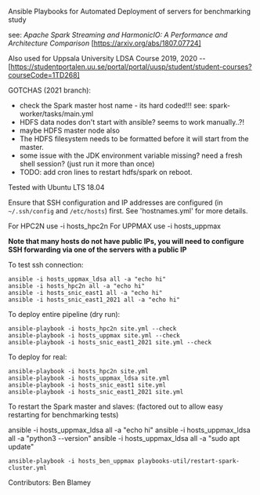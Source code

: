 Ansible Playbooks for Automated Deployment of servers for benchmarking study

see: 
_Apache Spark Streaming and HarmonicIO: A Performance and Architecture Comparison_ [https://arxiv.org/abs/1807.07724]

Also used for Uppsala University LDSA Course 2019, 2020 --  [https://studentportalen.uu.se/portal/portal/uusp/student/student-courses?courseCode=1TD268]


GOTCHAS (2021 branch): 
- check the Spark master host name - its hard coded!!!
    see: spark-worker/tasks/main.yml
- HDFS data nodes don't start with ansible? seems to work manually..?!
- maybe HDFS master node also
- The HDFS filesystem needs to be formatted before it will start from the master.
- some issue with the JDK environment variable missing? need a fresh shell session? (just run it more than once)
- TODO: add cron lines to restart hdfs/spark on reboot.

Tested with Ubuntu LTS 18.04

Ensure that SSH configuration and IP addresses are configured (in `~/.ssh/config` and `/etc/hosts`) first. See 'hostnames.yml' for more details.

For HPC2N use -i hosts_hpc2n
For UPPMAX use -i hosts_uppmax

**Note that many hosts do not have public IPs, you will need to configure SSH forwarding via one of the servers with a public IP**

To test ssh connection:
```
ansible -i hosts_uppmax_ldsa all -a "echo hi"
ansible -i hosts_hpc2n all -a "echo hi"
ansible -i hosts_snic_east1 all -a "echo hi"
ansible -i hosts_snic_east1_2021 all -a "echo hi"
```

To deploy entire pipeline (dry run):

```
ansible-playbook -i hosts_hpc2n site.yml --check
ansible-playbook -i hosts_uppmax site.yml --check
ansible-playbook -i hosts_snic_east1_2021 site.yml --check
```

To deploy for real:
```
ansible-playbook -i hosts_hpc2n site.yml
ansible-playbook -i hosts_uppmax_ldsa site.yml
ansible-playbook -i hosts_snic_east1 site.yml
ansible-playbook -i hosts_snic_east1_2021 site.yml
```

To restart the Spark master and slaves:
(factored out to allow easy restarting for benchmarking tests)




ansible -i hosts_uppmax_ldsa all -a "echo hi"
ansible -i hosts_uppmax_ldsa all -a "python3 --version"
ansible -i hosts_uppmax_ldsa all -a "sudo apt update"


```
ansible-playbook -i hosts_ben_uppmax playbooks-util/restart-spark-cluster.yml
```

Contributors: Ben Blamey
